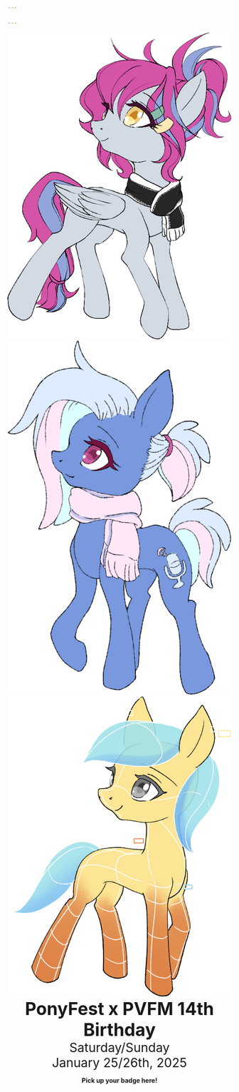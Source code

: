 ```yaml
---

---
```


<div style="display: inline-block; list-style: none; margin-left: auto; margin-right: auto; max-width: 1200px; flex-grow: 1; text-align: center; align-items: center " class="main">
	<div class="adventure">
        <img class="aerial_soundwaves" src="/images/Aerial_Soundwaves_winter.png" >
        <img class="bit_rate" src="/images/BitRate_winter.png" >
        <img class="neural_net" src="/images/NeuralNet_winter.png" >
    </div>
	<div class="text-box" style="max-width: 80vw;" >
        <h1 style="font-size: 2.8em; margin: 0">PonyFest x PVFM 14th Birthday</h1>
        <p style="font-size: 2em; margin: 0">Saturday/Sunday</p>
        <p style="font-size: 2em; margin: 0">January 25/26th, 2025</p>
        <!-- <div class="discord-box"> -->
        <div>
            <p style="font-weight: bold;">Pick up your badge here!</p>
            <p><a href="https://discord.gg/nSDGJCg" class="discord"></a><br>
            <span id="onlineSpan" style="font-weight: normal;"></span></p>
        </div>
    </div>
</div>


<script type="text/javascript">
var onlineSpan = document.getElementById('onlineSpan');
if (window.fetch) {
	async function update() {
		let result = await fetch("https://discordapp.com/api/guilds/690991376514547754/widget.json");
		let json = await result.json();
		let online = json['presence_count'];
		if (online) {
			if (online.toLocaleString) {
				online = online.toLocaleString();
			} else {
				online = online.toString();
			}
			onlineSpan.innerHTML =  online + ' online now!';
		}
	}
	update();
	setTimeout(update, 300000);
}
</script>

